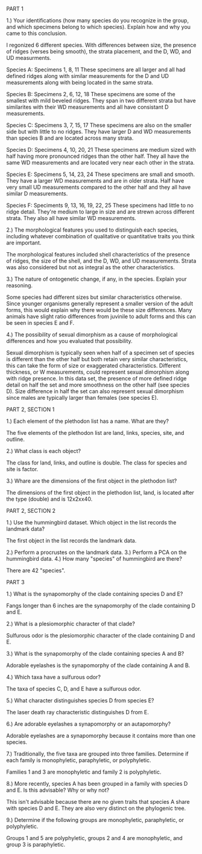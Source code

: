 PART 1

1.) Your identifications (how many species do you recognize in the group, and which specimens belong to which species). Explain how and why you came to this conclusion.

I regonized 6 different species. With differences between size, the presence of ridges (verses being smooth), the strata placement, and the D, WD, and UD measurments.

Species A: Specimens 1, 8, 11
  These specimens are all larger and all had defined ridges along with similar measurements for the D and UD measurements along with being located in the same strata.
  
Species B: Specimens 2, 6, 12, 18
  These specimens are some of the smallest with mild beveled ridges. They span in two different strata but have similarites with their WD measurements and all have consistant D measurements.
  
Species C: Specimens 3, 7, 15, 17
  These specimens are also on the smaller side but with little to no ridges. They have larger D and WD measurements than species B and are located across many strata.
  
Species D: Specimens 4, 10, 20, 21
  These specimens are medium sized with half having more pronounced ridges than the other half. They all have the same WD measurements and are located very near each other in the strata.
  
Species E: Specimens 5, 14, 23, 24
  These specimens are small and smooth. They have a larger WD measurements and are in older strata. Half have very small UD measurements compared to the other half and they all have similar D measurements. 
  
Species F: Speciments 9, 13, 16, 19, 22, 25
  These specimens had little to no ridge detail. They're medium to large in size and are strewn across different strata. They also all have similar WD measurements. 

2.) The morphological features you used to distinguish each species, including whatever combination of qualitative or quantitative traits you think are important.

The morphological features included shell characteristics of the presence of ridges, the size of the shell, and the D, WD, and UD measurements. Strata was also considered but not as integral as the other characteristics.

3.) The nature of ontogenetic change, if any, in the species. Explain your reasoning.

Some species had different sizes but similar characteristics otherwise. Since younger organisms generally represent a smaller version of the adult forms, this would explain why there would be these size differences. Many animals have slight ratio differences from juvinile to adult forms and this can be seen in species E and F.

4.) The possibility of sexual dimorphism as a cause of morphological differences and how you evaluated that possibility.

Sexual dimorphism is typically seen when half of a specimen set of species is different than the other half but both retain very similar characteristics, this can take the form of size or exaggerated characteristics. Different thickness, or W measurements, could represent sexual dimorphism along with ridge presence. In this data set, the presence of more defined ridge detail on half the set and more smoothness on the other half (see  species D). Size difference in half the set can also represent sexual dimorphism since males are typically larger than females (see species E).

PART 2, SECTION 1

1.) Each element of the plethodon list has a name. What are they?

The five elements of the plethodon list are land, links, species, site, and outline. 

2.) What class is each object?

The class for land, links, and outline is double. The class for species and site is factor.

3.) Whare are the dimensions of the first object in the plethodon list?

The dimensions of the first object in the plethodon list, land, is located after the type (double) and is 12x2xx40.

PART 2, SECTION 2

1.) Use the hummingbird dataset. Which object in the list records the landmark data?

The first object in the list records the landmark data.

2.) Perform a procrustes on the landmark data.
3.) Perform a PCA on the hummingbird data.
4.) How many "species" of hummingbird are there?

There are 42 "species". 

PART 3

1.) What is the synapomorphy of the clade containing species D and E?

Fangs longer than 6 inches are the synapomorphy of the clade containing D and E.

2.) What is a plesiomorphic character of that clade?

Sulfurous odor is the plesiomorphic character of the clade containing D and E.

3.) What is the synapomorphy of the clade containing species A and B?

Adorable eyelashes is the synapomorphy of the clade containing A and B.

4.) Which taxa have a sulfurous odor?

The taxa of species C, D, and E have a sulfurous odor.

5.) What character distinguishes species D from species E?

The laser death ray characteristic distinguishes D from E.

6.) Are adorable eyelashes a synapomorphy or an autapomorphy?

Adorable eyelashes are a synapomorphy because it contains more than one species.

7.) Traditionally, the five taxa are grouped into three families. Determine if each family is monophyletic, paraphyletic, or polyphyletic.

Families 1 and 3 are monophyletic and family 2 is polyphyletic.

8.) More recently, species A has been grouped in a family with species D and E. Is this advisable? Why or why not?

This isn't advisable because there are no given traits that species A share with species D and E. They are also very distinct on the phylogenic tree. 

9.) Determine if the following groups are monophyletic, paraphyletic, or polyphyletic.

Groups 1 and 5 are polyphyletic, groups 2 and 4 are monophyletic, and group 3 is paraphyletic.
